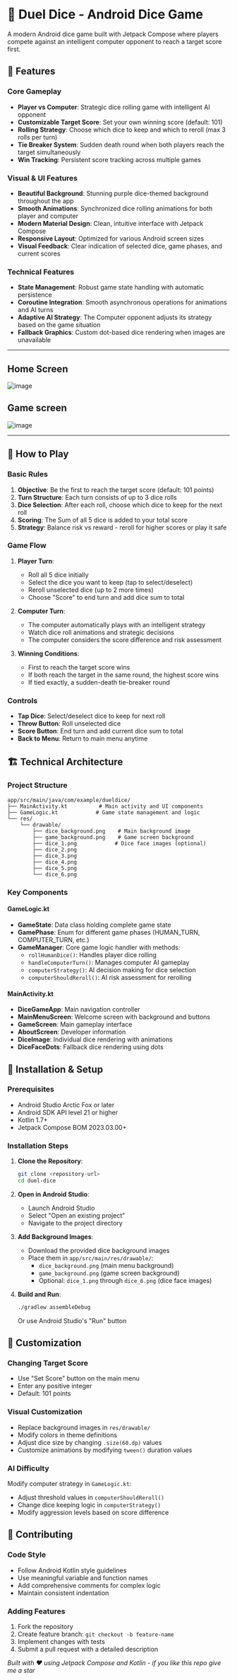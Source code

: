 # 🎲 Duel Dice - Android Dice Game

A modern Android dice game built with Jetpack Compose where players compete against an intelligent computer opponent to reach a target score first.

## 📱 Features

### Core Gameplay
- **Player vs Computer**: Strategic dice rolling game with intelligent AI opponent
- **Customizable Target Score**: Set your own winning score (default: 101)
- **Rolling Strategy**: Choose which dice to keep and which to reroll (max 3 rolls per turn)
- **Tie Breaker System**: Sudden death round when both players reach the target simultaneously
- **Win Tracking**: Persistent score tracking across multiple games

### Visual & UI Features
- **Beautiful Background**: Stunning purple dice-themed background throughout the app
- **Smooth Animations**: Synchronized dice rolling animations for both player and computer
- **Modern Material Design**: Clean, intuitive interface with Jetpack Compose
- **Responsive Layout**: Optimized for various Android screen sizes
- **Visual Feedback**: Clear indication of selected dice, game phases, and current scores

### Technical Features
- **State Management**: Robust game state handling with automatic persistence
- **Coroutine Integration**: Smooth asynchronous operations for animations and AI turns
- **Adaptive AI Strategy**: The Computer opponent adjusts its strategy based on the game situation
- **Fallback Graphics**: Custom dot-based dice rendering when images are unavailable

---

## Home Screen

![image](https://github.com/Sachith-Piyathunga/DUEL-DICE---V2/blob/ddb7be36d94f00df79e0076473e4793783d4a4be/Image/Main%20Screen.png)

## Game screen

![image](https://github.com/Sachith-Piyathunga/DUEL-DICE---V2/blob/f9a7c56e0f7f4dedc79401b003c8c5aaa00b11ff/Image/Game%20Screen.png)

---
## 🎯 How to Play

### Basic Rules
1. **Objective**: Be the first to reach the target score (default: 101 points)
2. **Turn Structure**: Each turn consists of up to 3 dice rolls
3. **Dice Selection**: After each roll, choose which dice to keep for the next roll
4. **Scoring**: The Sum of all 5 dice is added to your total score
5. **Strategy**: Balance risk vs reward - reroll for higher scores or play it safe

### Game Flow
1. **Player Turn**:
   - Roll all 5 dice initially
   - Select the dice you want to keep (tap to select/deselect)
   - Reroll unselected dice (up to 2 more times)
   - Choose "Score" to end turn and add dice sum to total
  
2. **Computer Turn**:
   - The computer automatically plays with an intelligent strategy
   - Watch dice roll animations and strategic decisions
   - The computer considers the score difference and risk assessment

3. **Winning Conditions**:
   - First to reach the target score wins
   - If both reach the target in the same round, the highest score wins
   - If tied exactly, a sudden-death tie-breaker round

### Controls
- **Tap Dice**: Select/deselect dice to keep for next roll
- **Throw Button**: Roll unselected dice
- **Score Button**: End turn and add current dice sum to total
- **Back to Menu**: Return to main menu anytime

## 🏗️ Technical Architecture

### Project Structure
```
app/src/main/java/com/example/dueldice/
├── MainActivity.kt          # Main activity and UI components
├── GameLogic.kt            # Game state management and logic
└── res/
    └── drawable/
        ├── dice_background.png    # Main background image
        ├── game_background.png    # Game screen background
        ├── dice_1.png            # Dice face images (optional)
        ├── dice_2.png
        ├── dice_3.png
        ├── dice_4.png
        ├── dice_5.png
        └── dice_6.png
```

### Key Components

#### GameLogic.kt
- **GameState**: Data class holding complete game state
- **GamePhase**: Enum for different game phases (HUMAN_TURN, COMPUTER_TURN, etc.)
- **GameManager**: Core game logic handler with methods:
  - `rollHumanDice()`: Handles player dice rolling
  - `handleComputerTurn()`: Manages computer AI gameplay
  - `computerStrategy()`: AI decision making for dice selection
  - `computerShouldReroll()`: AI risk assessment for rerolling

#### MainActivity.kt
- **DiceGameApp**: Main navigation controller
- **MainMenuScreen**: Welcome screen with background and buttons
- **GameScreen**: Main gameplay interface
- **AboutScreen**: Developer information
- **DiceImage**: Individual dice rendering with animations
- **DiceFaceDots**: Fallback dice rendering using dots

## 🚀 Installation & Setup

### Prerequisites
- Android Studio Arctic Fox or later
- Android SDK API level 21 or higher
- Kotlin 1.7+
- Jetpack Compose BOM 2023.03.00+

### Installation Steps

1. **Clone the Repository**:
   ```bash
   git clone <repository-url>
   cd duel-dice
   ```

2. **Open in Android Studio**:
   - Launch Android Studio
   - Select "Open an existing project"
   - Navigate to the project directory

3. **Add Background Images**:
   - Download the provided dice background images
   - Place them in `app/src/main/res/drawable/`:
     - `dice_background.png` (main menu background)
     - `game_background.png` (game screen background)
     - Optional: `dice_1.png` through `dice_6.png` (dice face images)

4. **Build and Run**:
   ```bash
   ./gradlew assembleDebug
   ```
   Or use Android Studio's "Run" button

## 🎨 Customization

### Changing Target Score
- Use "Set Score" button on the main menu
- Enter any positive integer
- Default: 101 points

### Visual Customization
- Replace background images in `res/drawable/`
- Modify colors in theme definitions
- Adjust dice size by changing `.size(60.dp)` values
- Customize animations by modifying `tween()` duration values

### AI Difficulty
Modify computer strategy in `GameLogic.kt`:
- Adjust threshold values in `computerShouldReroll()`
- Change dice keeping logic in `computerStrategy()`
- Modify aggression levels based on score difference

## 🤝 Contributing

### Code Style
- Follow Android Kotlin style guidelines
- Use meaningful variable and function names
- Add comprehensive comments for complex logic
- Maintain consistent indentation 

### Adding Features
1. Fork the repository
2. Create feature branch: `git checkout -b feature-name`
3. Implement changes with tests
4. Submit a pull request with a detailed description

*Built with ❤️ using Jetpack Compose and Kotlin - if you like this repo give me a star*



